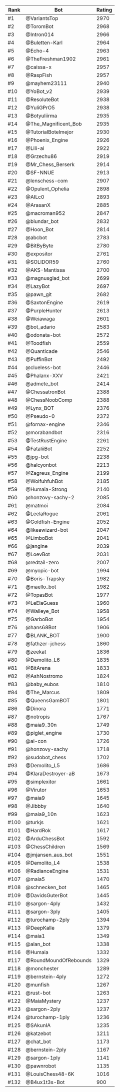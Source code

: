 Rank|Bot|Rating
---|---|---
#1|@VariantsTop|2970
#2|@ToromBot|2968
#3|@Intron014|2966
#4|@Buletten-Karl|2964
#5|@Echo-4|2963
#6|@TheFreshman1902|2961
#7|@caissa-x|2957
#8|@RaspFish|2957
#9|@mayhem23111|2940
#10|@YoBot_v2|2939
#11|@ResoluteBot|2938
#12|@YuliGPrO5|2938
#13|@Botyuliirma|2935
#14|@The_Magnificent_Bob|2935
#15|@TutorialBotelmejor|2930
#16|@Phoenix_Engine|2926
#17|@Lili-ai|2922
#18|@Grzechu86|2919
#19|@Mr_Chess_Berserk|2914
#20|@SF-NNUE|2913
#21|@lenschess-com|2907
#22|@Opulent_Ophelia|2898
#23|@AILc0|2893
#24|@ArasanX|2885
#25|@macroman952|2847
#26|@blundar_bot|2832
#27|@Hoon_Bot|2814
#28|@abcbot|2783
#29|@BitByByte|2780
#30|@expositor|2761
#31|@SOLIDOR59|2760
#32|@AKS-Mantissa|2700
#33|@magnusglad_bot|2699
#34|@LazyBot|2697
#35|@pawn_git|2682
#36|@SaxtonEngine|2619
#37|@PurpleHunter|2613
#38|@Weiawaga|2601
#39|@bot_adario|2583
#40|@odonata-bot|2572
#41|@Toodfish|2559
#42|@Quanticade|2546
#43|@PuffinBot|2492
#44|@clueless-bot|2446
#45|@Phalanx-XXV|2421
#46|@admete_bot|2414
#47|@ChessatronBot|2388
#48|@ChessNoobComp|2388
#49|@Lynx_BOT|2376
#50|@Pseudo-0|2372
#51|@fornax-engine|2346
#52|@morabandbot|2316
#53|@TestRustEngine|2261
#54|@FataliiBot|2252
#55|@jpg-bot|2238
#56|@halcyonbot|2213
#57|@Zagreus_Engine|2199
#58|@WolfuhfuhBot|2185
#59|@Humaia-Strong|2140
#60|@honzovy-sachy-2|2085
#61|@matmoi|2084
#62|@LeelaRogue|2061
#63|@Goldfish-Engine|2052
#64|@likeawizard-bot|2047
#65|@LimboBot|2041
#66|@jangine|2039
#67|@LoevBot|2031
#68|@redtail-zero|2007
#69|@myopic-bot|1994
#70|@Boris-Trapsky|1982
#71|@maello_bot|1982
#72|@TopasBot|1977
#73|@LeElaGuess|1960
#74|@Walleye_Bot|1958
#75|@GarboBot|1954
#76|@hans68Bot|1906
#77|@BLANK_BOT|1900
#78|@fathzer-jchess|1860
#79|@zeekat|1836
#80|@Demolito_L6|1835
#81|@BitArena|1833
#82|@AshNostromo|1824
#83|@baby_eubos|1810
#84|@The_Marcus|1809
#85|@QueensGamBOT|1801
#86|@Dinora|1771
#87|@notropis|1767
#88|@maia9_30n|1749
#89|@piglet_engine|1730
#90|@ai-con|1726
#91|@honzovy-sachy|1718
#92|@sudobot_chess|1702
#93|@Demolito_L5|1686
#94|@KlaraDestroyer-aB|1673
#95|@simplexitor|1661
#96|@Virutor|1653
#97|@maia9|1645
#98|@Jibbby|1640
#99|@maia9_10n|1623
#100|@turkjs|1621
#101|@HardRok|1617
#102|@ArduChessBot|1592
#103|@ChessChildren|1569
#104|@jmjansen_aus_bot|1551
#105|@Demolito_L4|1538
#106|@RadianceEngine|1531
#107|@maia5|1470
#108|@schnecken_bot|1465
#109|@DavidsGuterBot|1445
#110|@sargon-4ply|1432
#111|@sargon-3ply|1405
#112|@turochamp-2ply|1394
#113|@DeepKalle|1379
#114|@maia1|1349
#115|@alan_bot|1338
#116|@Humaia|1332
#117|@RoundMoundOfRebounds|1329
#118|@monchester|1289
#119|@bernstein-4ply|1272
#120|@munfish|1267
#121|@rust-bot|1263
#122|@MaiaMystery|1237
#123|@sargon-2ply|1237
#124|@turochamp-1ply|1236
#125|@SAkunIA|1235
#126|@katzebot|1211
#127|@chat_bot|1173
#128|@bernstein-2ply|1167
#129|@sargon-1ply|1141
#130|@pawnrobot|1135
#131|@LouisChess48-6K|1016
#132|@B4ux1t3s-Bot|900
